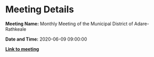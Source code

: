# Meeting Details

**Meeting Name:** Monthly Meeting of the Municipal District of Adare-Rathkeale

**Date and Time:** 2020-06-09 09:00:00

**<a href="https://www.limerick.ie/council/whats-on/monthly-meeting-municipal-district-adare-rathkeale-58" target="_blank">Link to meeting</a>**
